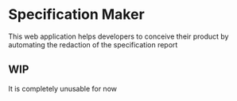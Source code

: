 # Specification Maker

This web application helps developers to conceive their 
product by automating the redaction of the specification report

## WIP

It is completely unusable for now
